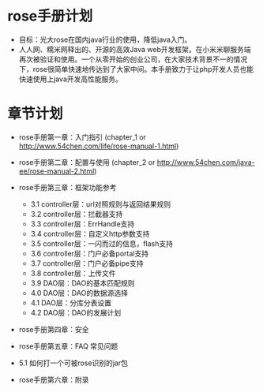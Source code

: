 rose手册计划
============
* 目标：光大rose在国内java行业的使用，降低java入门。
* 人人网、糯米网释出的、开源的高效Java web开发框架。在小米米聊服务端再次被验证和使用。一个从零开始的创业公司，在大家技术背景不一的情况下，rose很简单快速地传达到了大家中间。本手册致力于让php开发人员也能快速使用上java开发高性能服务。

章节计划
========
* rose手册第一章：入门指引 (chapter_1 or http://www.54chen.com/life/rose-manual-1.html)
* rose手册第二章：配置与使用 (chapter_2 or http://www.54chen.com/java-ee/rose-manual-2.html)
* rose手册第三章：框架功能参考
	* 3.1  controller层：url对照规则与返回结果规则
	* 3.2  controller层：拦截器支持
	* 3.3  controller层：ErrHandle支持
	* 3.4  controller层：自定义http参数支持
	* 3.5  controller层：一闪而过的信息，flash支持
	* 3.6  controller层：门户必备portal支持
	* 3.7  controller层：门户必备pipe支持
	* 3.8  controller层：上传文件
	* 3.9  DAO层：DAO的基本匹配规则
	* 4.0  DAO层：DAO的数据源选择 
	* 4.1  DAO层：分库分表设置
	* 4.2  DAO层：DAO的发展计划

* rose手册第四章：安全
* rose手册第五章：FAQ 常见问题
 * 5.1 如何打一个可被rose识别的jar包
* rose手册第六章：附录
